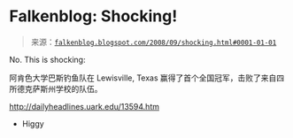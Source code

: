 <!--yml

category: 未分类

date: 2024-05-12 22:56:02

-->

# Falkenblog: Shocking!

> 来源：[`falkenblog.blogspot.com/2008/09/shocking.html#0001-01-01`](http://falkenblog.blogspot.com/2008/09/shocking.html#0001-01-01)

No. This is shocking:

阿肯色大学巴斯钓鱼队在 Lewisville, Texas 赢得了首个全国冠军，击败了来自四所德克萨斯州学校的队伍。

http://dailyheadlines.uark.edu/13594.htm

- Higgy

